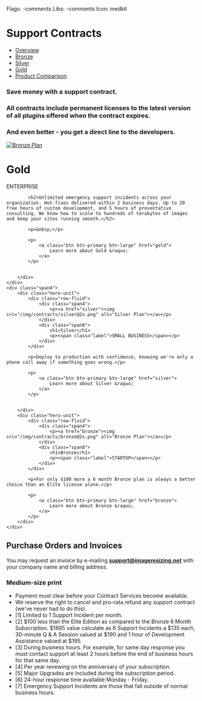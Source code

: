 Flags: -comments
Libs: -comments
Icon: medkit



# Support Contracts

<ul class="nav nav-pills">
  <li class="active"><a href="contracts">Overview</a></li>
  <li><a href="bronze">Bronze</a></li>
  <li><a href="silver">Silver</a></li>
  <li><a href="gold">Gold</a></li>
  <li><a href="comparison">Product Comparison</a></li>
</ul>


### Save money with a support contract. 

### All contracts include permanent licenses to the latest version of all plugins offered when the contract expires. 

### And even better - you get a direct line to the developers.

<style type="text/css" media="screen">

/*need media query for medium up*/
@media (min-width: 767px) {
	.fixed-height-col-top { height:450px; }
	.fixed-height-col-hero { height:450px; }
}

</style>

<div class="row-fluid">
	<div class="span8">
		<div class="hero-unit">
			<div class="row-fluid">
				<div class="span4">
					<p><a href="gold"><img src="/img/contracts/gold@2x.png" alt="Bronze Plan"></a></p>
				</div>
				<div class="span8">		  
					<h1>Gold</h1>
					<p><span class="label">ENTERPRISE</span></p>
				</div>
			</div>

			<h2>Unlimited emergency support incidents across your organization. Hot-fixes delivered within 2 business days. Up to 20 free hours of custom development, and 5 hours of preventative consulting. We know how to scale to hundreds of terabytes of images and keep your sites running smooth.</h2>

			<p>&nbsp;</p>

			<p>
				<a class="btn btn-primary btn-large" href="gold">
					Learn more about Gold &raquo;
				</a>
			</p>


		</div>
	</div>
	<div class="span4">
		<div class="hero-unit">
			<div class="row-fluid">
				<div class="span4">
					<p><a href="silver"><img src="/img/contracts/silver@2x.png" alt="Silver Plan"></a></p>
				</div>
				<div class="span8">		  
					<h1>Silver</h1>
					<p><span class="label">SMALL BUSINESS</span></p>
				</div>
			</div>

			<p>Deploy to production with confidence, knowing we're only a phone call away if something goes wrong.</p>

			<p>
				<a class="btn btn-primary btn-large" href="silver">
					Learn more about Silver &raquo;
				</a>
			</p>


		</div>
		<div class="hero-unit">
			<div class="row-fluid">
				<div class="span4">
					<p><a href="bronze"><img src="/img/contracts/bronze@2x.png" alt="Bronze Plan"></a></p>
				</div>
				<div class="span8">		  
					<h1>Bronze</h1>
					<p><span class="label">STARTUP</span></p>
				</div>
			</div>

			<p>For only $100 more a 6 month Bronze plan is always a better choice than an Elite license alone.</p>

			<p>
				<a class="btn btn-primary btn-large" href="bronze">
					Learn more about Bronze &raquo;
				</a>
			</p>
		</div>
	</div>
</div>




## Purchase Orders and Invoices

You may request an invoice by e-mailing **support@imageresizing.net** with your company name and billing address.

<script language="javascript" type="text/javascript">
<!--
function EJEJC_lc(th) { return false; }
// -->
</script>
<script src='http://www.e-junkie.com/ecom/box.js' type='text/javascript'></script>

### Medium-size print

* Payment must clear before your Contract Services become available.
* We reserve the right to cancel and pro-rata refund any support contract (we've never had to do this).
* <a name="note1">[1]</a> Limited to 1 Support Incident per month.
* <a name="note2">[2]</a> $100 less than the Elite Edition as compared to the Bronze 6 Month Subscription. $1895 value calculate as 6 Support Incidents a $135 each, 30-minute Q & A Session valued at $190 and 1 hour of Development Assistance valued at $195.</li>
* <a name="note3">[3]</a> During business hours. For example, for same day response you must contact support at least 2 hours before the end of business hours for that same day.
* <a name="note4">[4]</a> Per year renewing on the anniversary of your subscription.
* <a name="note5">[5]</a> Major Upgrades are included during the subscription period.
* <a name="note6">[6]</a> 24-hour response time available Monday - Friday.
* <a name="note7">[7]</a> Emergency Support Incidents are those that fall outside of normal business hours.
 